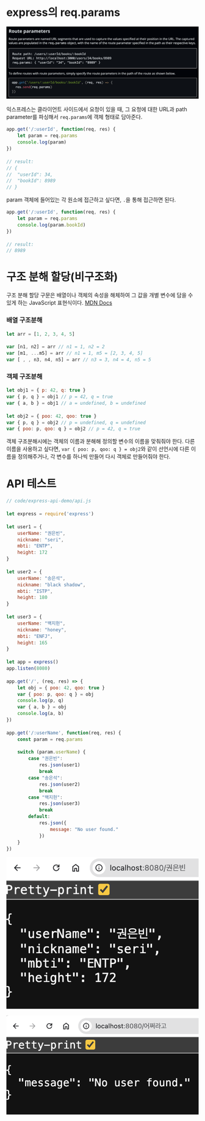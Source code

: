 # express의 req.params

![express-param](../images/express-route-params.png)

익스프레스는 클라이언트 사이드에서 요청이 있을 때, 그 요청에 대한 URL과 path parameter를 파싱해서 `req.params`에 객체 형태로 담아준다.

```javascript
app.get('/:userId', function(req, res) {
	let param = req.params
	console.log(param)
})

// result:
// {
// 	"userId": 34,
// 	"bookId": 8989
// }
```

param 객체에 들어있는 각 원소에 접근하고 싶다면, `.`을 통해 접근하면 된다.

```javascript
app.get('/:userId', function(req, res) {
	let param = req.params
	console.log(param.bookId)
})

// result:
// 8989
```

# 구조 분해 할당(비구조화)

구조 분해 할당 구문은 배열이나 객체의 속성을 해체하여 그 값을 개별 변수에 담을 수 있게 하는 JavaScript 표현식이다. [MDN Docs](https://developer.mozilla.org/ko/docs/Web/JavaScript/Reference/Operators/Destructuring_assignment)

### 배열 구조분해

```javascript
let arr = [1, 2, 3, 4, 5]

var [n1, n2] = arr // n1 = 1, n2 = 2
var [m1, ...m5] = arr // n1 = 1, m5 = [2, 3, 4, 5]
var [ , , n3, n4, n5] = arr // n3 = 3, n4 = 4, n5 = 5

```

### 객체 구조분해

```javascript
let obj1 = { p: 42, q: true }
var { p, q } = obj1 // p = 42, q = true
var { a, b } = obj1 // a = undefined, b = undefined

let obj2 = { poo: 42, qoo: true }
var { p, q } = obj2 // p = undefined, q = undefined
var { poo: p, qoo: q } = obj2 // p = 42, q = true
```

객체 구조분해시에는 객체의 이름과 분해해 정의할 변수의 이름을 맞춰줘야 한다. 다른 이름을 사용하고 싶다면, `var { poo: p, qoo: q } = obj2`와 같이 선언시에 다른 이름을 정의해주거나, 각 변수를 하나씩 만들어 다시 객체로 만들어줘야 한다.

# API 테스트
```javascript
// code/express-api-demo/api.js

let express = require('express')

let user1 = {
	userName: "권은빈",
	nickname: "seri",
	mbti: "ENTP",
	height: 172
}

let user2 = {
	userName: "송은석",
	nickname: "black shadow",
	mbti: "ISTP",
	height: 180
}

let user3 = {
	userName: "백지헌",
	nickname: "honey",
	mbti: "ENFJ",
	height: 165
}

let app = express()
app.listen(8080)

app.get('/', (req, res) => {
	let obj = { poo: 42, qoo: true }
	var { poo: p, qoo: q } = obj
	console.log(p, q)
	var { a, b } = obj
	console.log(a, b)
})

app.get('/:userName', function(req, res) {
	const param = req.params
	
	switch (param.userName) {
		case "권은빈":
			res.json(user1)
			break
		case "송은석":
			res.json(user2)
			break
		case "백지헌":
			res.json(user3)
			break
		default:
			res.json({
				message: "No user found."
			})
	}
})
```

![s](../images/api-demo-success.png)

![f](../images/api-demo-fail.png)